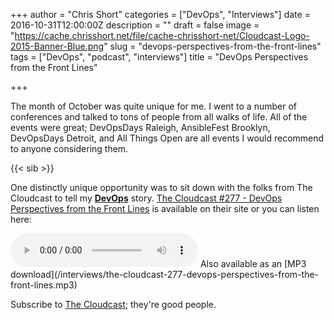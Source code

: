 +++
author = "Chris Short"
categories = ["DevOps", "Interviews"]
date = 2016-10-31T12:00:00Z
description = ""
draft = false
image = "https://cache.chrisshort.net/file/cache-chrisshort-net/Cloudcast-Logo-2015-Banner-Blue.png"
slug = "devops-perspectives-from-the-front-lines"
tags = ["DevOps", "podcast", "interviews"]
title = "DevOps Perspectives from the Front Lines"

+++

The month of October was quite unique for me. I went to a number of conferences and talked to tons of people from all walks of life. All of the events were great; DevOpsDays Raleigh, AnsibleFest Brooklyn, DevOpsDays Detroit, and All Things Open are all events I would recommend to anyone considering them.

{{< sib >}}

One distinctly unique opportunity was to sit down with the folks from The Cloudcast to tell my [**DevOps**](https://devopsish.com/) story. [The Cloudcast #277 - DevOps Perspectives from the Front Lines](http://www.thecloudcast.net/2016/10/the-cloudcast-277-devops-perspective.html) is available on their site or you can listen here:

<audio controls>
  <source src="/interviews/the-cloudcast-277-devops-perspectives-from-the-front-lines.mp3" type="audio/mpeg">
Your browser does not support the audio element but you can download it as an MP3.
</audio>
Also available as an [MP3 download](/interviews/the-cloudcast-277-devops-perspectives-from-the-front-lines.mp3)

Subscribe to [The Cloudcast](http://www.thecloudcast.net/2016/10/the-cloudcast-277-devops-perspective.html); they're good people.